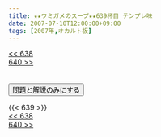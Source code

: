 ```yaml
---
title: ★★ウミガメのスープ★★639杯目 テンプレ味
date: 2007-07-10T12:00:00+09:00
tags: [2007年,オカルト板]
---
```

<div class="th_left"><a href="../638"><< 638</a></div>
<div class="th_right"><a href="../640">640 >></a></div>
<br><br>
<script src="../../js/cupsoup.js"></script>
<form>
<input type="button" value="問題と解説のみにする" onClick="toggleCupsoup()">
</form>
{{< 639 >}}
<div class="th_left"><a href="../638"><< 638</a></div>
<div class="th_right"><a href="../640">640 >></a></div>